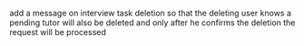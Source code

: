 add a message on interview task deletion so that the deleting user knows a pending tutor will also be deleted
and only after he confirms the deletion the request will be processed
